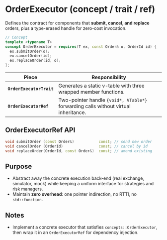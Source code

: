 # OrderExecutor (concept / trait / ref)

Defines the contract for components that **submit, cancel, and replace** orders,
plus a type-erased handle for zero-cost invocation.

~~~cpp
// Concept
template <typename T>
concept OrderExecutor = requires(T ex, const Order& o, OrderId id) {
  ex.submitOrder(o);
  ex.cancelOrder(id);
  ex.replaceOrder(id, o);
};
~~~

| Piece | Responsibility |
|-------|----------------|
| **`OrderExecutorTrait`** | Generates a static v-table with three wrapped member functions. |
| **`OrderExecutorRef`**   | Two-pointer handle `{void*, VTable*}` forwarding calls without virtual inheritance. |

## OrderExecutorRef API
````cpp
void submitOrder (const Order&)           const; // send new order
void cancelOrder (OrderId)                const; // cancel by id
void replaceOrder(OrderId, const Order&)  const; // amend existing
````

## Purpose

* Abstract away the concrete execution back-end (real exchange, simulator, mock)
  while keeping a uniform interface for strategies and risk managers.
* Maintain **zero overhead**: one pointer indirection, no RTTI, no `std::function`.

## Notes

* Implement a concrete executor that satisfies `concepts::OrderExecutor`,
  then wrap it in an `OrderExecutorRef` for dependency injection.
